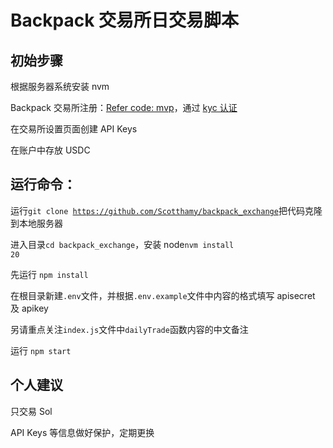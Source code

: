# Backpack 交易所日交易脚本

## 初始步骤

根据服务器系统安装 nvm

Backpack 交易所注册：[Refer code: mvp](https://backpack.exchange/refer/mvp)，通过 [kyc 认证](https://x.com/Abao_backpack/status/1823966202244554865)

在交易所设置页面创建 API Keys

在账户中存放 USDC

## 运行命令：

运行<code>git clone https://github.com/Scotthamy/backpack_exchange</code>把代码克隆到本地服务器

进入目录<code>cd backpack_exchange</code>，安装 node<code>nvm install 20</code>

先运行 <code>npm install</code>

在根目录新建<code>.env</code>文件，并根据<code>.env.example</code>文件中内容的格式填写 apisecret 及 apikey

另请重点关注<code>index.js</code>文件中<code>dailyTrade</code>函数内容的中文备注

运行 <code>npm start</code>

## 个人建议

只交易 Sol

API Keys 等信息做好保护，定期更换
